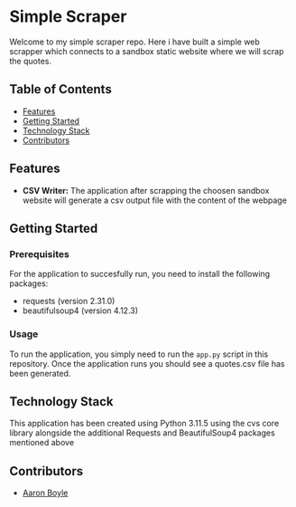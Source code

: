 # Simple Scraper
Welcome to my simple scraper repo. Here i have built a simple web scrapper which connects to a sandbox static website where we will scrap the quotes.

## Table of Contents
- [Features](#features)
- [Getting Started](#getting-started)
- [Technology Stack](#technology-stack)
- [Contributors](#contributors)

## Features
- **CSV Writer:** The application after scrapping the choosen sandbox website will generate a csv output file with the content of the webpage 

## Getting Started

### Prerequisites

For the application to succesfully run, you need to install the following packages:

- requests (version 2.31.0)
- beautifulsoup4 (version 4.12.3)

### Usage

To run the application, you simply need to run the `app.py` script in this repository. Once the application runs you should see a quotes.csv file has been generated.

## Technology Stack
This application has been created using Python 3.11.5 using the cvs core library alongside the additional Requests and BeautifulSoup4 packages mentioned above

## Contributors 
- [Aaron Boyle](https://github.com/aaboyle878)
